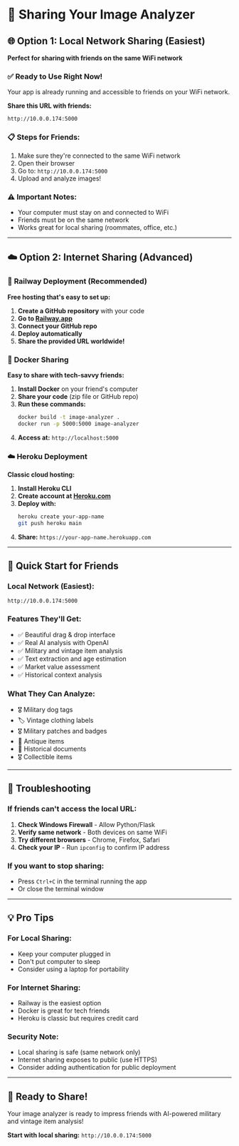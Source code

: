 # 🚀 Sharing Your Image Analyzer

## 🌐 **Option 1: Local Network Sharing (Easiest)**

**Perfect for sharing with friends on the same WiFi network**

### ✅ **Ready to Use Right Now!**
Your app is already running and accessible to friends on your WiFi network.

**Share this URL with friends:**
```
http://10.0.0.174:5000
```

### 📋 **Steps for Friends:**
1. Make sure they're connected to the same WiFi network
2. Open their browser
3. Go to: `http://10.0.0.174:5000`
4. Upload and analyze images!

### ⚠️ **Important Notes:**
- Your computer must stay on and connected to WiFi
- Friends must be on the same network
- Works great for local sharing (roommates, office, etc.)

---

## ☁️ **Option 2: Internet Sharing (Advanced)**

### 🚂 **Railway Deployment (Recommended)**

**Free hosting that's easy to set up:**

1. **Create a GitHub repository** with your code
2. **Go to [Railway.app](https://railway.app)**
3. **Connect your GitHub repo**
4. **Deploy automatically**
5. **Share the provided URL worldwide!**

### 🐳 **Docker Sharing**

**Easy to share with tech-savvy friends:**

1. **Install Docker** on your friend's computer
2. **Share your code** (zip file or GitHub repo)
3. **Run these commands:**
   ```bash
   docker build -t image-analyzer .
   docker run -p 5000:5000 image-analyzer
   ```
4. **Access at:** `http://localhost:5000`

### ☁️ **Heroku Deployment**

**Classic cloud hosting:**

1. **Install Heroku CLI**
2. **Create account at [Heroku.com](https://heroku.com)**
3. **Deploy with:**
   ```bash
   heroku create your-app-name
   git push heroku main
   ```
4. **Share:** `https://your-app-name.herokuapp.com`

---

## 🎯 **Quick Start for Friends**

### **Local Network (Easiest):**
```
http://10.0.0.174:5000
```

### **Features They'll Get:**
- ✅ Beautiful drag & drop interface
- ✅ Real AI analysis with OpenAI
- ✅ Military and vintage item analysis
- ✅ Text extraction and age estimation
- ✅ Market value assessment
- ✅ Historical context analysis

### **What They Can Analyze:**
- 🎖️ Military dog tags
- 🏷️ Vintage clothing labels
- 🎖️ Military patches and badges
- 🏺 Antique items
- 📜 Historical documents
- 🎖️ Collectible items

---

## 🔧 **Troubleshooting**

### **If friends can't access the local URL:**
1. **Check Windows Firewall** - Allow Python/Flask
2. **Verify same network** - Both devices on same WiFi
3. **Try different browsers** - Chrome, Firefox, Safari
4. **Check your IP** - Run `ipconfig` to confirm IP address

### **If you want to stop sharing:**
- Press `Ctrl+C` in the terminal running the app
- Or close the terminal window

---

## 💡 **Pro Tips**

### **For Local Sharing:**
- Keep your computer plugged in
- Don't put computer to sleep
- Consider using a laptop for portability

### **For Internet Sharing:**
- Railway is the easiest option
- Docker is great for tech friends
- Heroku is classic but requires credit card

### **Security Note:**
- Local sharing is safe (same network only)
- Internet sharing exposes to public (use HTTPS)
- Consider adding authentication for public deployment

---

## 🎉 **Ready to Share!**

Your image analyzer is ready to impress friends with AI-powered military and vintage item analysis!

**Start with local sharing:** `http://10.0.0.174:5000` 